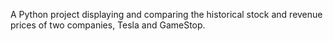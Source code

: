 A Python project displaying and comparing the historical stock and revenue prices of two companies, Tesla and GameStop. 

